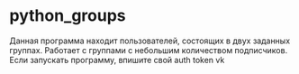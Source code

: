 # python_groups
Данная программа находит пользователей, состоящих в двух заданных группах.
Работает с группами с небольшим количеством подписчиков.
Если запускать программу, впишите свой auth token vk